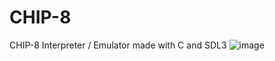 # CHIP-8
CHIP-8 Interpreter / Emulator made with C and SDL3
![image](https://github.com/user-attachments/assets/16e2b3e6-7271-41cc-8a8c-80036d12f78a)
